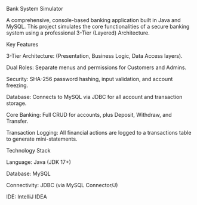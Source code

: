 Bank System Simulator

A comprehensive, console-based banking application built in Java and MySQL. This project simulates the core functionalities of a secure banking system using a professional 3-Tier (Layered) Architecture.

Key Features

3-Tier Architecture: (Presentation, Business Logic, Data Access layers).

Dual Roles: Separate menus and permissions for Customers and Admins.

Security: SHA-256 password hashing, input validation, and account freezing.

Database: Connects to MySQL via JDBC for all account and transaction storage.

Core Banking: Full CRUD for accounts, plus Deposit, Withdraw, and Transfer.

Transaction Logging: All financial actions are logged to a transactions table to generate mini-statements.

Technology Stack

Language: Java (JDK 17+)

Database: MySQL

Connectivity: JDBC (via MySQL Connector/J)

IDE: IntelliJ IDEA
